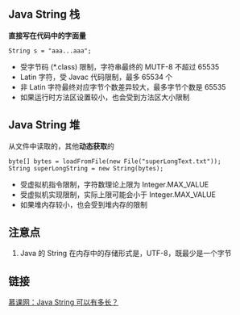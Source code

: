 ## Java String 栈
**直接写在代码中的字面量**
```
String s = "aaa...aaa";
```
* 受字节码 (\*.class) 限制，字符串最终的 MUTF-8 不超过 65535
* Latin 字符，受 Javac 代码限制，最多 65534 个
* 非 Latin 字符最终对应字节个数差异较大，最多字节个数是 65535
* 如果运行时方法区设置较小，也会受到方法区大小限制

## Java String 堆
从文件中读取的，其他**动态获取**的
```
byte[] bytes = loadFromFile(new File("superLongText.txt"));
String superLongString = new String(bytes);
```

* 受虚拟机指令限制，字符数理论上限为 Integer.MAX_VALUE
* 受虚拟机实现限制，实际上限可能会小于 Integer.MAX_VALUE
* 如果堆内存较小，也会受到堆内存的限制

## 注意点
1. Java 的 String 在内存中的存储形式是，UTF-8，既最少是一个字节

## 链接
[慕课网：Java String 可以有多长？](https://coding.imooc.com/lesson/317.html#mid=22289)